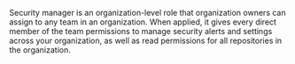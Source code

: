 Security manager is an organization-level role that organization owners can assign to any team in an organization. When applied, it gives every direct member of the team permissions to manage security alerts and settings across your organization, as well as read permissions for all repositories in the organization.